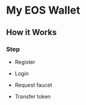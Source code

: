 # My EOS Wallet

## How it Works

### Step

* Register

* Login

* Request faucet

* Transfer token
